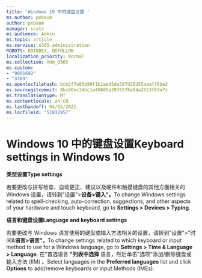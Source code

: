 ```yaml
---
title: 'Windows 10 中的键盘设置 '
ms.author: pebaum
author: pebaum
manager: scotv
ms.audience: Admin
ms.topic: article
ms.service: o365-administration
ROBOTS: NOINDEX, NOFOLLOW
localization_priority: Normal
ms.collection: Adm_O365
ms.custom:
- "9001692"
- "3769"
ms.openlocfilehash: bcb2f7e85b99f1b1eed5da597d26d55aaaf76be2
ms.sourcegitcommit: 8bc60ec34bc1e40685e3976576e04a2623f63a7c
ms.translationtype: MT
ms.contentlocale: zh-CN
ms.lasthandoff: 04/15/2021
ms.locfileid: "51832957"
---
```

# <a name="keyboard-settings-in-windows-10"></a><span data-ttu-id="4b49d-102">Windows 10 中的键盘设置</span><span class="sxs-lookup"><span data-stu-id="4b49d-102">Keyboard settings in Windows 10</span></span>

<span data-ttu-id="4b49d-103">**类型设置**</span><span class="sxs-lookup"><span data-stu-id="4b49d-103">**Type settings**</span></span>

<span data-ttu-id="4b49d-104">若要更改与拼写检查、自动更正、建议以及硬件和触摸键盘的其他方面相关的 Windows 设置，请转到"设置">**设备>键入"。**</span><span class="sxs-lookup"><span data-stu-id="4b49d-104">To change Windows settings related to spell-checking, auto-correction, suggestions, and other aspects of your hardware and touch keyboard, go to **Settings > Devices > Typing**.</span></span> 

<span data-ttu-id="4b49d-105">**语言和键盘设置**</span><span class="sxs-lookup"><span data-stu-id="4b49d-105">**Language and keyboard settings**</span></span>

<span data-ttu-id="4b49d-106">若要更改与 Windows 语言使用的键盘或输入方法相关的设置，请转到"设置">"时间&**语言>语言"。**</span><span class="sxs-lookup"><span data-stu-id="4b49d-106">To change settings related to which keyboard or input method to use for a Windows language, go to **Settings > Time & Language > Language**.</span></span> <span data-ttu-id="4b49d-107">在"首选语言 **"列表中选择** 语言，然后单击"选项"添加/删除键盘或输入方法 (IIM) 。</span><span class="sxs-lookup"><span data-stu-id="4b49d-107">Select languages in the **Preferred languages** list and click **Options** to add/remove keyboards or input Methods (IMEs).</span></span>
